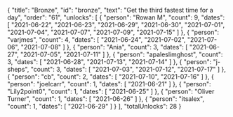 {
  "title": "Bronze",
  "id": "bronze",
  "text": "Get the third fastest time for a day",
  "order": "61",
  "unlocks": [
    {
      "person": "Rowan M",
      "count": 9,
      "dates": [
        "2021-06-22",
        "2021-06-23",
        "2021-06-29",
        "2021-06-30",
        "2021-07-01",
        "2021-07-04",
        "2021-07-07",
        "2021-07-09",
        "2021-07-15"
      ]
    },
    {
      "person": "varjmes",
      "count": 4,
      "dates": [
        "2021-06-24",
        "2021-07-02",
        "2021-07-06",
        "2021-07-08"
      ]
    },
    {
      "person": "Ania",
      "count": 3,
      "dates": [
        "2021-06-27",
        "2021-07-05",
        "2021-07-11"
      ]
    },
    {
      "person": "apaleslimghost",
      "count": 3,
      "dates": [
        "2021-06-28",
        "2021-07-13",
        "2021-07-14"
      ]
    },
    {
      "person": "j-sheps",
      "count": 3,
      "dates": [
        "2021-07-03",
        "2021-07-12",
        "2021-07-17"
      ]
    },
    {
      "person": "cb",
      "count": 2,
      "dates": [
        "2021-07-10",
        "2021-07-16"
      ]
    },
    {
      "person": "joelcarr",
      "count": 1,
      "dates": [
        "2021-06-21"
      ]
    },
    {
      "person": "Lily2point0",
      "count": 1,
      "dates": [
        "2021-06-25"
      ]
    },
    {
      "person": "Oliver Turner",
      "count": 1,
      "dates": [
        "2021-06-26"
      ]
    },
    {
      "person": "itsalex",
      "count": 1,
      "dates": [
        "2021-06-29"
      ]
    }
  ],
  "totalUnlocks": 28
}